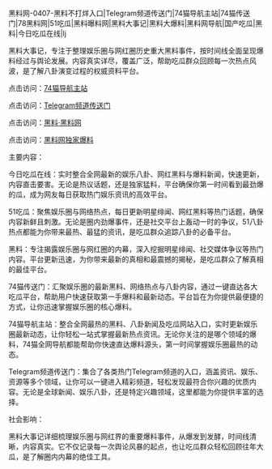 #
黑料网-0407-黑料不打烊入口|Telegram频道传送门|74猫导航主站|74猫传送门|78黑料网|51吃瓜|黑料曝料网|黑料大事记|黑料大爆料|黑料网导航|国产吃瓜|黑料|今日吃瓜在线|lj

黑料大事记，专注于整理娱乐圈与网红圈历史重大黑料事件，按时间线全面呈现爆料经过与舆论发展。内容真实详尽，覆盖广泛，帮助吃瓜群众回顾每一次热点风波，是了解八卦演变过程的权威资料平台。


点击访问：<a href="https://74mao.com/">74猫导航主站</a>

点击访问：<a href="https://74mao.com/">Telegram频道传送门</a>

点击访问：<a href="https://fge-7ja.pages.dev/">黑料·黑料网</a>

点击访问：<a href="https://gbs-3wd.pages.dev/">黑料网独家爆料</a>


主要内容：

今日吃瓜在线：实时整合全网最新的娱乐八卦、网红黑料与爆料新闻，快速更新，内容直击要害。无论是热议话题，还是独家猛料，平台确保你第一时间看到最劲爆的瓜，成为网友每日获取热门娱乐资讯的高效平台。

51吃瓜：聚焦娱乐圈与网络热点，每日更新明星绯闻、网红黑料等热门话题，确保内容新鲜且刺激。无论是圈内劲爆事件，还是社交平台上轰动一时的争议，51八卦热点都能为你带来最热、最猛的资讯，是吃瓜群众追踪八卦的必备平台。

黑料：专注揭露娱乐圈与网红圈的内幕，深入挖掘明星绯闻、社交媒体争议等热门内容。平台更新迅速，为你带来最新的真相和最震撼的揭秘，是吃瓜群众了解真相的最佳平台。

74猫传送门：汇聚娱乐圈的最新黑料、网络热点与八卦内容，通过一键直达各大吃瓜平台，帮助用户快速获取第一手爆料和最新动态。平台旨在为你提供最便捷的方式，让你迅速掌握娱乐圈的核心爆料。

74猫导航主站：整合全网最热的黑料、八卦新闻及吃瓜网站入口，实时更新娱乐圈最新动态，让你轻松一站式掌握最新热点资讯。无论你关注的是哪个领域的爆料，74猫全网导航都能帮助你快速直达爆料源头，第一时间掌握娱乐圈最热的动态。

Telegram频道传送门：集合了各类热门Telegram频道的入口，涵盖资讯、娱乐、资源等多个领域，让你可以一键进入精彩频道，轻松发现最符合你兴趣的优质内容。无论是全球新闻、娱乐八卦，还是特定兴趣领域，这里都能为你提供丰富的选择。

社会影响：

黑料大事记详细梳理娱乐圈与网红界的重要爆料事件，从爆发到发酵，时间线清晰，内容真实。它不仅记录每一次舆论风暴的起点，也让吃瓜群众轻松回顾往年大瓜，是了解圈内内幕的绝佳工具。

<span style="display:none;">[Canonical link](https://github.com/biesiha753/23438 ）</span>
